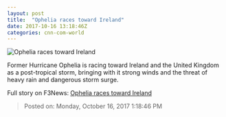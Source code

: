 ```yaml
---
layout: post
title:  "Ophelia races toward Ireland"
date: 2017-10-16 13:18:46Z
categories: cnn-com-world
---
```


![Ophelia races toward Ireland](http://cdn.cnn.com/cnnnext/dam/assets/171016154341-ophelia-9p-sun-utc-super-tease.jpg)

Former Hurricane Ophelia is racing toward Ireland and the United Kingdom as a post-tropical storm, bringing with it strong winds and the threat of heavy rain and dangerous storm surge.


Full story on F3News: [Ophelia races toward Ireland](http://www.f3nws.com/n/fcYMFD)

> Posted on: Monday, October 16, 2017 1:18:46 PM

